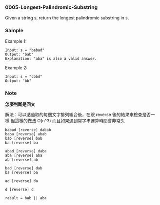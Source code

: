 ### 0005-Longest-Palindromic-Substring

Given a string s, return the longest palindromic substring in s.

### Sample

Example 1:

```
Input: s = "babad"
Output: "bab"
Explanation: "aba" is also a valid answer.
```

Example 2:

```
Input: s = "cbbd"
Output: "bb"
```

### Note

**怎麼判斷是回文**

解法：可以透過取的每個文字排列組合後，在跟 reverse 後的結果來檢查是否一樣
但這樣的做法 O(n^3) 而且如果遇到常字串運算時間會非常久

```
babad [reverse] dabab
baba [reverse] abab
bab [reverse] bab
ba [reverse] ba

abad [reverse] daba
aba [reverse] aba
ab [reverse] ab

bad [reverse] dab
ba [reverse] ba

ad [reverse] da

d [reverse] d

result = bab || aba
```
